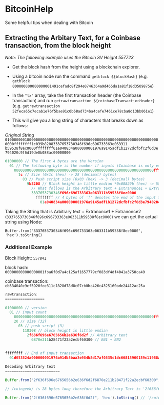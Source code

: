 # BitcoinHelp
Some helpful tips when dealing with Bitcoin


## Extracting the Arbitary Text, for a Coinbase transaction, from the block height

*Note: The following example uses the Bitcoin SV Height 557723*

- Get the block hash from the height using a blockchain explorer.

- Using a bitcoin node run the command `getblock ${blockHash}` (e.g. `getblock 000000000000000001491cefadc8f294e0746364a9d465da1a81f18d3509875e`)

- In the `"tx"` array, take the first transaction header (the Coinbase transaction) and run `getrawtransaction ${coinbaseTransactionHeader}` (e.g. `getrawtransaction 52feca65c7ecab1e76f5bae91c0b58ad734ba4cefe7461ce78cba8d13bb061e1`)

- This will give you a long string of characters that breaks down as follows:


*Original String*
```01000000010000000000000000000000000000000000000000000000000000000000000000ffffffff1c039b82083337653730346f696c696733363e063311 b59538f8ec0000ffffffff01e040834a000000001976a9145adf1b1272dcfbfc2f6d3e794020c9f6d19de8b088ac00000000```

```js
01000000 // The first 4 bytes are the Version
  01 // The following byte is the number if inputs (Coinbase is only ever 1 input)
    0000000000000000000000000000000000000000000000000000000000000000ffffffff // The coinbase input is always the same
      1c // Size (0x1c (hex) -> 28 (decimal) bytes)
        03 // Push script size (0x03 (hex) -> 3 (decimal) bytes)
          9b8208 // Block height in little endian *0x08829b (hex) -> 557723 (decimal)*
            // What follows is the Arbitrary text + Extranonce1 + Extranonce2
            3337653730346f696c696733363e063311b59538f8ec0000
              ffffffff // 4 bytes of 'f' denotes the end of the input transaction 
                01e040834a000000001976a9145adf1b1272dcfbfc2f6d3e794020c9f6d19de8b088ac00000000 // Output transaction
```             
                
Taking the String that is Arbitrary text + Extranonce1 + Extranonce2 (`3337653730346f696c696733363e063311b59538f8ec0000`) we can get the actual string using Node:

  `Buffer.from("3337653730346f696c696733363e063311b59538f8ec0000", 'hex').toString()`
  
  
### Additional Example

Block Height: `557841`

block hash: `000000000000000001fba6f0d7a4c125af1657779cf083df4df4041a3750ca49`

coinbase transaction: `cb534040e9cf5920fce311c1828d78d8c07cb0bc426c4325160ade24412ac25a`

```js
rawtransaction: 
==================

01000000 // version
  01 // input count
    0000000000000000000000000000000000000000000000000000000000000000ffffffff // coinbase input transaction
    20 // size (32)
      03 // push script (3)
        118308 // block height in little endian
          2f636f696e6765656b2e636f6d2f // Arbitrary text
            6870e211b28471f22a2ecbf60300 // EN1 + EN2
          
          
ffffffff // End of input transaction
  01d053824a000000001976a914b5baa3e984b8d17af0835c1dc66815900159c11988ac00000000 // Output transaction
```

```js
Decoding Arbitrary text
=========================

Buffer.from("2f636f696e6765656b2e636f6d2f6870e211b28471f22a2ecbf60300", 'hex').toString() // '/coingeek.com/hp�\u0011��q�*.��\u0003\u0000'

// /coingeek/ is 28 bytes long therefore the Arbitrary Text is '2f636f696e6765656b2e636f6d2f'

Buffer.from("2f636f696e6765656b2e636f6d2f", 'hex').toString() // '/coingeek.com/'
```
